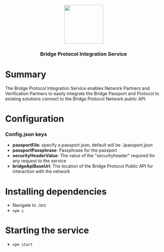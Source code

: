 <p align="center">
  <img
    src="https://storage.googleapis.com/bridge-assets/Bridge_Logo_Black.png"
    width="125px;">
</p>
<h3 align="center">Bridge Protocol Integration Service</h3>

# Summary
The Bridge Protocol Integration Service enables Network Partners and Verification Partners to easily integrate the Bridge Passport and Protocol to existing solutions connect to the Bridge Protocol Network public API.

# Configuration 
### Config.json keys
- **passportFile**: specify a passport json, default will be ./passport.json
- **passportPassphrase**: Passphrase for the passport 
- **securityHeaderValue**: The value of the "securityheader" required for any request to the service
- **bridgeApiBaseUrl**: The location of the Bridge Protocol Public API for interaction with the network

# Installing dependencies
- Navigate to ./src
- `npm i`

# Starting the service
- `npm start`
